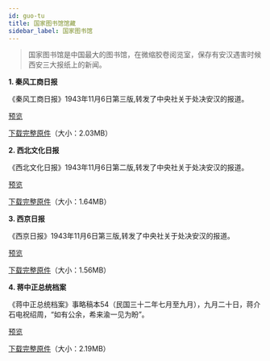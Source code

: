 ```yaml
---
id: guo-tu
title: 国家图书馆馆藏
sidebar_label: 国家图书馆
---
```

>国家图书馆是中国最大的图书馆，在微缩胶卷阅览室，保存有安汉遇害时候西安三大报纸上的新闻。
 
**1. 秦风工商日报**

  《秦风工商日报》1943年11月6日第三版,转发了中央社关于处决安汉的报道。
  
<a href='//ycimg.m.duoku.com/cimages/img/promo/hljfe/res/loading/logo/image/history/QinFengGongShang-small.jpg' target='_blank'>预览</a>

<a href='//ycimg.m.duoku.com/cimages/img/promo/hljfe/res/loading/logo/image/history/qin-feng-big.tif' download="//ycimg.m.duoku.com/cimages/img/promo/hljfe/res/loading/logo/image/history/qin-feng-big.tif">下载完整原件</a>（大小：2.03MB）

**2. 西北文化日报**

  《西北文化日报》1943年11月6日第二版,转发了中央社关于处决安汉的报道。
  
<a href='//ycimg.m.duoku.com/cimages/img/promo/hljfe/res/loading/logo/image/history/XiBeiWenHua-small.jpg' target='_blank'>预览</a>

<a href='//ycimg.m.duoku.com/cimages/img/promo/hljfe/res/loading/logo/image/history/xi-bei-big.tif' download="//ycimg.m.duoku.com/cimages/img/promo/hljfe/res/loading/logo/image/history/xi-bei-big.tif">下载完整原件</a>（大小：1.64MB）

**3. 西京日报**

  《西京日报》1943年11月6日第三版,转发了中央社关于处决安汉的报道。
  
<a href='//ycimg.m.duoku.com/cimages/img/promo/hljfe/res/loading/logo/image/history/XiJingRiBao-small.jpg' target='_blank'>预览</a>

<a href='//ycimg.m.duoku.com/cimages/img/promo/hljfe/res/loading/logo/image/history/xi-jing-ig.tif' download="//ycimg.m.duoku.com/cimages/img/promo/hljfe/res/loading/logo/image/history/xi-jing-ig.tif">下载完整原件</a>（大小：1.56MB）

**4. 蒋中正总统档案**

  《蒋中正总统档案》事略稿本54（民国三十二年七月至九月），九月二十日，蒋介石电祝绍周，“如有公余，希来渝一见为盼”。
  
<a href='//ycimg.m.duoku.com/cimages/img/promo/hljfe/res/loading/logo/image/history/jiang-zhong-zheng-dang-an.jpg' target='_blank'>预览</a>

<a href='//ycimg.m.duoku.com/cimages/img/promo/hljfe/res/loading/logo/image/history/jiang-zhong-zheng.pdf' download="//ycimg.m.duoku.com/cimages/img/promo/hljfe/res/loading/logo/image/history/jiang-zhong-zheng.pdf">下载完整原件</a>（大小：2.19MB）


